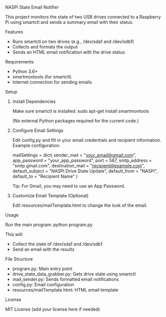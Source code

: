 NASPi State Email Notifier

This project monitors the state of two USB drives connected to a Raspberry Pi using smartctl and sends a summary email with their status.

Features

- Runs smartctl on two drives (e.g., /dev/sda1 and /dev/sdb1)
- Collects and formats the output
- Sends an HTML email notification with the drive status

Requirements

- Python 3.6+
- smartmontools (for smartctl)
- Internet connection for sending emails

Setup

1. Install Dependencies

   Make sure smartctl is installed:
   sudo apt-get install smartmontools

   (No external Python packages required for the current code.)

2. Configure Email Settings

   Edit config.py and fill in your email credentials and recipient information.
   Example configuration:

   mailSettings = dict(
       sender_mail = "your_email@gmail.com",
       app_password = "your_app_password",
       port = 587,
       smtp_address = "smtp.gmail.com",
       destination_mail = "recipient@example.com",
       default_subject = "NASPi Drive State Update",
       default_from = "NASPi",
       default_to = "Recipient Name"
   )

   Tip: For Gmail, you may need to use an App Password.

3. Customize Email Template (Optional)

   Edit resources/mailTemplate.html to change the look of the email.

Usage

Run the main program:
python program.py

This will:
- Collect the state of /dev/sda1 and /dev/sdb1
- Send an email with the results

File Structure

- program.py: Main entry point
- drive_state_data_grabber.py: Gets drive state using smartctl
- mail_sender.py: Sends formatted email notifications
- config.py: Email configuration
- resources/mailTemplate.html: HTML email template

License

MIT License (add your license here if needed)
